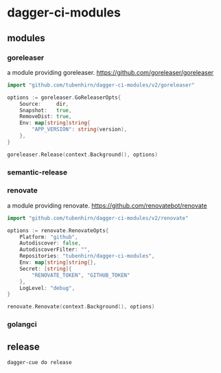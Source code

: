 # dagger-ci-modules


## modules

### goreleaser

a module providing goreleaser. https://github.com/goreleaser/goreleaser

``` go
import "github.com/tubenhirn/dagger-ci-modules/v2/goreleaser"

options := goreleaser.GoReleaserOpts{
    Source:     dir,
    Snapshot:   true,
    RemoveDist: true,
    Env: map[string]string{
        "APP_VERSION": string(version),
    },
}

goreleaser.Release(context.Background(), options)
```

### semantic-release

### renovate

a module providing renovate. https://github.com/renovatebot/renovate

``` go
import "github.com/tubenhirn/dagger-ci-modules/v2/renovate"

options := renovate.RenovateOpts{
    Platform: "github",
    Autodiscover: false,
    AutodiscoverFilter: "",
    Repositories: "tubenhirn/dagger-ci-modules",
    Env: map[string]string{},
    Secret: [string]{
        "RENOVATE_TOKEN", "GITHUB_TOKEN"
    },
    LogLevel: "debug",
}

renovate.Renovate(context.Background(), options)
```

### golangci

## release

``` shell
dagger-cue do release
```
